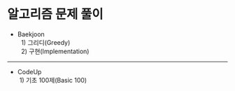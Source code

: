 ﻿# 알고리즘 문제 풀이
* Baekjoon  
&nbsp; 1) 그리디(Greedy)  
&nbsp; 2) 구현(Implementation)  
---
* CodeUp  
&nbsp;1) 기초 100제(Basic 100)  

